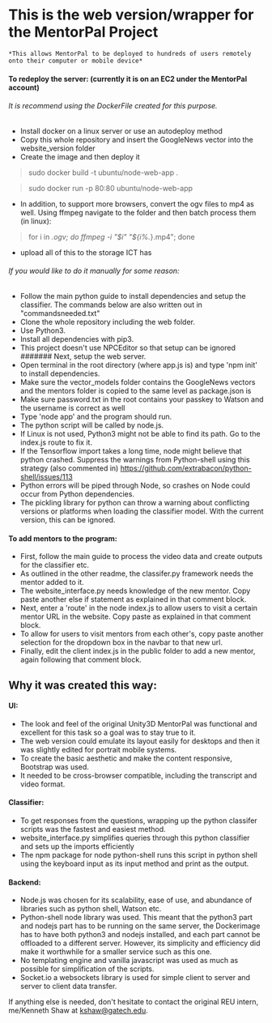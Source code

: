 # This is the web version/wrapper for the MentorPal Project
    *This allows MentorPal to be deployed to hundreds of users remotely onto their computer or mobile device*

#### To redeploy the server: (currently it is on an EC2 under the MentorPal account)
###### It is recommend using the DockerFile created for this purpose.  
- Install docker on a linux server or use an autodeploy method
- Copy this whole repository and insert the GoogleNews vector into the website_version folder
- Create the image and then deploy it
> sudo docker build -t ubuntu/node-web-app .

> sudo docker run -p 80:80 ubuntu/node-web-app
- In addition, to support more browsers, convert the ogv files to mp4 as well.  Using ffmpeg navigate to the folder and then batch process them (in linux):
> for i in *.ogv; do ffmpeg -i "$i" "${i%.*}.mp4"; done
- upload all of this to the storage ICT has
###### If you would like to do it manually for some reason:
- Follow the main python guide to install dependencies and setup the classifier.  The commands below are also written out in "commandsneeded.txt"
- Clone the whole repository including the web folder.
- Use Python3.
- Install all dependencies with pip3.
- This project doesn't use NPCEditor so that setup can be ignored
####### Next, setup the web server.
- Open terminal in the root directory (where app.js is) and type 'npm init' to install dependencies.
- Make sure the vector_models folder contains the GoogleNews vectors and the mentors folder is copied to the same level as package.json is
- Make sure password.txt in the root contains your passkey to Watson and the username is correct as well
- Type 'node app' and the program should run.
- The python script will be called by node.js.
- If Linux is not used, Python3 might not be able to find its path.  Go to the index.js route to fix it.
- If the Tensorflow import takes a long time, node might believe that python crashed.  Suppress the warnings from Python-shell using this strategy (also commented in)
https://github.com/extrabacon/python-shell/issues/113
- Python errors will be piped through Node, so crashes on Node could occur from Python dependencies.
- The pickling library for python can throw a warning about conflicting versions or platforms when loading the classifier model.  With the current version, this can be ignored.
#### To add mentors to the program:
- First, follow the main guide to process the video data and create outputs for the classifier etc.
- As outlined in the other readme, the classifer.py framework needs the mentor added to it.
- The website_interface.py needs knowledge of the new mentor.  Copy paste another else if statement as explained in that comment block.
- Next, enter a 'route' in the node index.js to allow users to visit a certain mentor URL in the website.  Copy paste as explained in that comment block.
- To allow for users to visit mentors from each other's, copy paste another selection for the dropdown box in the navbar to that new url.
- Finally, edit the client index.js in the public folder to add a new mentor, again following that comment block.
## Why it was created this way:
#### UI:
- The look and feel of the original Unity3D MentorPal was functional and excellent for this task so a goal was to stay true to it.
- The web version could emulate its layout easily for desktops and then it was slightly edited for portrait mobile systems.
- To create the basic aesthetic and make the content responsive, Bootstrap was used.
- It needed to be cross-browser compatible, including the transcript and video format.
#### Classifier:
- To get responses from the questions, wrapping up the python classifer scripts was the fastest and easiest method.
- website_interface.py simplifies queries through this python classifier and sets up the imports efficiently
- The npm package for node python-shell runs this script in python shell using the keyboard input as its input method and print as the output.
#### Backend:
- Node.js was chosen for its scalability, ease of use, and abundance of libraries such as python shell, Watson etc.
- Python-shell node library was used. This meant that the python3 part and nodejs part has to be running on the same server, the Dockerimage has to have both python3 and nodejs installed, and each part cannot be offloaded to a different server.  However, its simplicity and efficiency did make it worthwhile for a smaller service such as this one.
- No templating engine and vanilla javascript was used as much as possible for simplification of the scripts.
- Socket.io a websockets library is used for simple client to server and server to client data transfer.

If anything else is needed, don't hesitate to contact the original REU intern, me/Kenneth Shaw at kshaw@gatech.edu.
